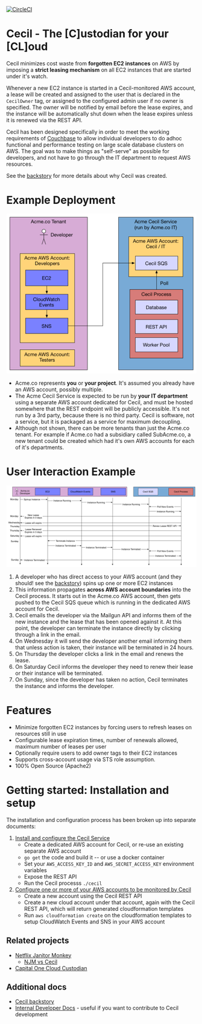 [![CircleCI](https://circleci.com/gh/tleyden/cecil.svg?style=svg&circle-token=95a33d3c7729a0423eb4acdf306a8ebf398647d3)](https://circleci.com/gh/tleyden/cecil)

# Cecil - The [C]ustodian for your [CL]oud

Cecil minimizes cost waste from **forgotten EC2 instances** on AWS by imposing a **strict leasing mechanism** on all EC2 instances that are started under it's watch.  

Whenever a new EC2 instance is started in a Cecil-monitored AWS account, a lease will be created and assigned to the user that is declared in the `CecilOwner` tag, or assigned to the configured admin user if no owner is specified.  The owner will be notified by email before the lease expires, and the instance will be automatically shut down when the lease expires unless it is renewed via the REST API.  

Cecil has been designed specifically in order to meet the working requirements of [Couchbase](http://www.couchbase.com) to allow individual developers to do adhoc functional and performance testing on large scale database clusters on AWS.  The goal was to make things as "self-serve" as possible for developers, and not have to go through the IT department to request AWS resources.

See the [backstory](docs/backstory.md) for more details about why Cecil was created.

# Example Deployment

![](docs/architecture-flowcharts/system-overview-diagram.png)

* Acme.co represents **you** or **your project**.  It's assumed you already have an AWS account, possibly multiple.
* The Acme Cecil Service is expected to be run by **your IT department** using a separate AWS account dedicated for Cecil, and must be hosted somewhere that the REST endpoint will be publicly accessible.  It's not run by a 3rd party, because there is no third party.  Cecil is software, not a service, but it is packaged as a service for maximum decoupling.
* Although not shown, there can be more tenants than just the Acme.co tenant.  For example if Acme.co had a subsidiary called SubAcme.co, a new tenant could be created which had it's own AWS accounts for each of it's departments.

# User Interaction Example

![](docs/architecture-flowcharts/interaction-diagram.png)

1. A developer who has direct access to your AWS account (and they should!  see the [backstory](docs/backstory.md)) spins up one or more EC2 instances
1. This information propagates **across AWS account boundaries** into the Cecil process.  It starts out in the Acme.co AWS account, then gets pushed to the Cecil SQS queue which is running in the dedicated AWS account for Cecil.
1. Cecil emails the developer via the Mailgun API and informs them of the new instance and the lease that has been opened against it.  At this point, the developer can terminate the instance directly by clicking through a link in the email.
1. On Wednesday it will send the developer another email informing them that unless action is taken, their instance will be terminated in 24 hours.
1. On Thursday the developer clicks a link in the email and renews the lease.
1. On Saturday Cecil informs the developer they need to renew their lease or their instance will be terminated.
1. On Sunday, since the developer has taken no action, Cecil terminates the instance and informs the developer.

# Features

* Minimize forgotten EC2 instances by forcing users to refresh leases on resources still in use
* Configurable lease expiration times, number of renewals allowed, maximum number of leases per user
* Optionally require users to add owner tags to their EC2 instances
* Supports cross-account usage via STS role assumption.
* 100% Open Source (Apache2)

# Getting started: Installation and setup

The installation and configuration process has been broken up into separate documents:

1. [Install and configure the Cecil Service](docs/InstallCecilService.md)
   * Create a dedicated AWS account for Cecil, or re-use an existing separate AWS account
   * `go get` the code and build it -- or use a docker container
   * Set your `AWS_ACCESS_KEY_ID` and `AWS_SECRET_ACCESS_KEY` environment variables
   * Expose the REST API
   * Run the Cecil processs `./cecil`
1. [Configure one or more of your AWS accounts to be monitored by Cecil](docs/ConfigureAWSAccount.md)
   * Create a new account using the Cecil REST API
   * Create a new cloud account under that account, again with the Cecil REST API, which will return generated cloudformation templates 
   * Run `aws cloudformation create` on the cloudformation templates to setup CloudWatch Events and SNS in your AWS account 

## Related projects

* [Netflix Janitor Monkey](https://github.com/Netflix/SimianArmy/wiki/Janitor-Home)
    * [NJM vs Cecil](docs/backstory.md)
* [Capital One Cloud Custodian](https://github.com/capitalone/cloud-custodian)

## Additional docs

* [Cecil backstory](docs/backstory.md)
* [Internal Developer Docs](docs/Dev.md) - useful if you want to contribute to Cecil development



